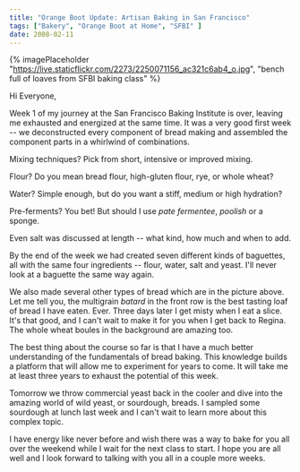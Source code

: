 ```yaml
---
title: "Orange Boot Update: Artisan Baking in San Francisco"
tags: ["Bakery", "Orange Boot at Home", "SFBI" ] 
date: 2008-02-11
---
```


{% imagePlaceholder "https://live.staticflickr.com/2273/2250071156_ac321c6ab4_o.jpg", "bench full of loaves from SFBI baking class" %}

Hi Everyone,

Week 1 of my journey at the San Francisco Baking Institute is over, leaving me exhausted and energized at the same time. It was a very good first week -- we deconstructed every component of bread making and assembled the component parts in a whirlwind of combinations.

Mixing techniques? Pick from short, intensive or improved mixing.

Flour? Do you mean bread flour, high-gluten flour, rye, or whole wheat?

Water? Simple enough, but do you want a stiff, medium or high hydration?

Pre-ferments? You bet! But should I use _pate fermentee_, _poolish_ or a sponge.

Even salt was discussed at length -- what kind, how much and when to add.

By the end of the week we had created seven different kinds of baguettes, all with the same four ingredients -- flour, water, salt and yeast. I'll never look at a baguette the same way again.

We also made several other types of bread which are in the picture above. Let me tell you, the multigrain _batard_ in the front row is the best tasting loaf of bread I have eaten. Ever. Three days later I get misty when I eat a slice. It's that good, and I can't wait to make it for you when I get back to Regina. The whole wheat boules in the background are amazing too.

The best thing about the course so far is that I have a much better understanding of the fundamentals of bread baking. This knowledge builds a platform that will allow me to experiment for years to come. It will take me at least three years to exhaust the potential of this week.

Tomorrow we throw commercial yeast back in the cooler and dive into the amazing world of wild yeast, or sourdough, breads. I sampled some sourdough at lunch last week and I can't wait to learn more about this complex topic.

I have energy like never before and wish there was a way to bake for you all over the weekend while I wait for the next class to start. I hope you are all well and I look forward to talking with you all in a couple more weeks.
